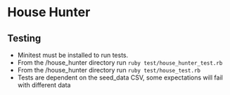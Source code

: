 # House Hunter
## Testing
* Minitest must be installed to run tests.
* From the /house_hunter directory run `ruby test/house_hunter_test.rb`
* From the /house_hunter directory run `ruby test/house_test.rb`
* Tests are dependent on the seed_data CSV, some expectations will fail with different data  
